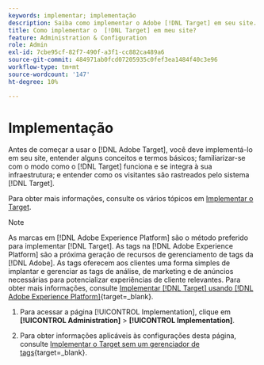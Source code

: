 ```yaml
---
keywords: implementar; implementação
description: Saiba como implementar o Adobe [!DNL Target] em seu site. Defina suas configurações globais, o método de implementação (AEP Web SDK ou at.js) e muito mais.
title: Como implementar o  [!DNL Target] em meu site?
feature: Administration & Configuration
role: Admin
exl-id: 7cbe95cf-82f7-490f-a3f1-cc882ca489a6
source-git-commit: 484971ab0fcd07205935c0fef3ea1484f40c3e96
workflow-type: tm+mt
source-wordcount: '147'
ht-degree: 10%

---
```


# Implementação

Antes de começar a usar o [!DNL Adobe Target], você deve implementá-lo em seu site, entender alguns conceitos e termos básicos; familiarizar-se com o modo como o [!DNL Target] funciona e se integra à sua infraestrutura; e entender como os visitantes são rastreados pelo sistema [!DNL Target].

Para obter mais informações, consulte os vários tópicos em [Implementar o Target](/help/main/c-implementing-target/implementing-target.md).

>[!NOTE]
>
>As marcas em [!DNL Adobe Experience Platform] são o método preferido para implementar [!DNL Target]. As tags na [!DNL Adobe Experience Platform] são a próxima geração de recursos de gerenciamento de tags da [!DNL Adobe]. As tags oferecem aos clientes uma forma simples de implantar e gerenciar as tags de análise, de marketing e de anúncios necessárias para potencializar experiências de cliente relevantes. Para obter mais informações, consulte [Implementar [!DNL Target] usando [!DNL Adobe Experience Platform]](https://experienceleague.adobe.com/docs/target-dev/developer/client-side/at-js-implementation/deploy-at-js/implement-target-using-adobe-launch.html?lang=pt-BR){target=_blank}.

1. Para acessar a página [!UICONTROL Implementation], clique em **[!UICONTROL Administration]** > **[!UICONTROL Implementation]**.

1. Para obter informações aplicáveis às configurações desta página, consulte [Implementar o Target sem um gerenciador de tags](https://experienceleague.adobe.com/docs/target-dev/developer/client-side/at-js-implementation/deploy-at-js/implement-target-without-a-tag-manager.html){target=_blank}.

